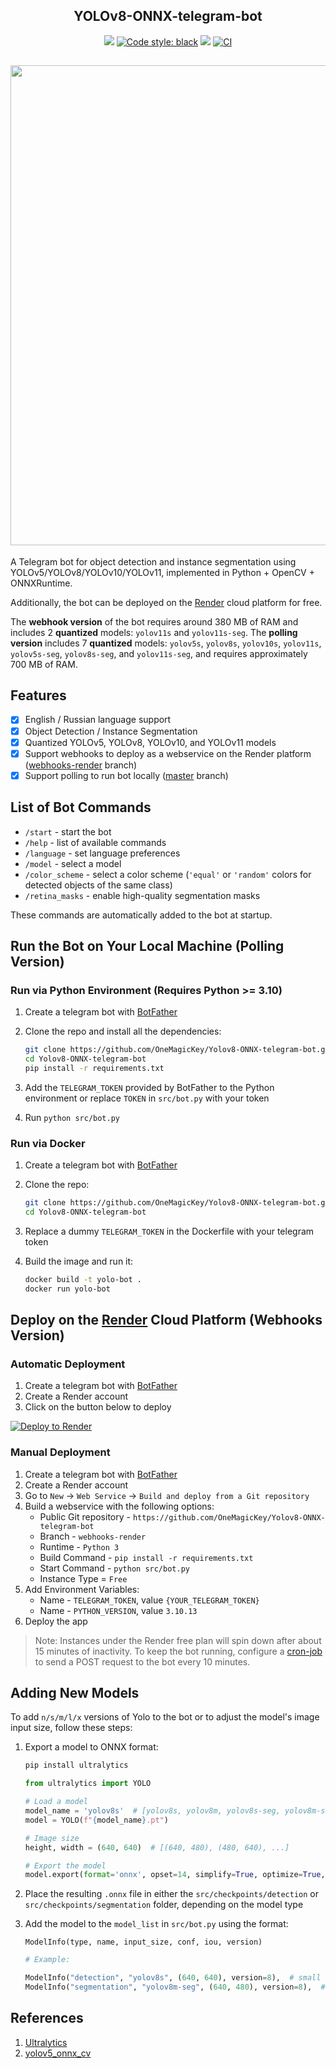 <h2 align="center">YOLOv8-ONNX-telegram-bot</h2>

<p align="center">
<a href="https://t.me/yolov8_onnx_bot"><img src="https://img.shields.io/badge/Telegram-yolov8__onnx__bot-blue"></a>
<a href="https://github.com/psf/black"><img alt="Code style: black" src="https://img.shields.io/badge/code%20style-black-000000.svg"></a>
<img src ="https://img.shields.io/github/repo-size/OneMagicKey/Yolov8-ONNX-telegram-bot">
<a href="https://github.com/OneMagicKey/Yolov8-ONNX-telegram-bot/actions/workflows/ci.yml"><img src="https://github.com/OneMagicKey/Yolov8-ONNX-telegram-bot/actions/workflows/ci.yml/badge.svg" alt="CI"></a>
</p>

<h2 align="center"><img width="768" src="example/example.png"></h2>

A Telegram bot for object detection and instance segmentation using YOLOv5/YOLOv8/YOLOv10/YOLOv11,
implemented in Python + OpenCV + ONNXRuntime.

Additionally, the bot can be deployed on the [Render](https://render.com) cloud platform
for free.

The **webhook version** of the bot requires around 380 MB of RAM and includes 2 **quantized** models:
`yolov11s` and `yolov11s-seg`. The **polling version** includes 7
**quantized** models: `yolov5s`, `yolov8s`, `yolov10s`, `yolov11s`, `yolov5s-seg`, `yolov8s-seg`, and `yolov11s-seg`,
and requires approximately 700 MB of RAM.
## Features

- [x] English / Russian language support
- [x] Object Detection / Instance Segmentation
- [x] Quantized YOLOv5, YOLOv8, YOLOv10, and YOLOv11 models
- [x] Support webhooks to deploy as a webservice on the Render platform ([webhooks-render](https://github.com/OneMagicKey/Yolov8-ONNX-telegram-bot/blob/webhooks-render/) branch)
- [x] Support polling to run bot locally ([master](https://github.com/OneMagicKey/Yolov8-ONNX-telegram-bot/blob/master/) branch)

## List of Bot Commands

* `/start` - start the bot
* `/help` - list of available commands
* `/language` - set language preferences
* `/model` - select a model
* `/color_scheme` - select a color scheme (`'equal'` or `'random'` colors for detected objects of the same class)
* `/retina_masks` - enable high-quality segmentation masks

These commands are automatically added to the bot at startup.

## Run the Bot on Your Local Machine (Polling Version)
### Run via Python Environment (Requires Python >= 3.10)

1) Create a telegram bot with [BotFather](https://telegram.me/BotFather)
2) Clone the repo and install all the dependencies:

   ```bash
   git clone https://github.com/OneMagicKey/Yolov8-ONNX-telegram-bot.git
   cd Yolov8-ONNX-telegram-bot
   pip install -r requirements.txt
   ```

3) Add the `TELEGRAM_TOKEN` provided by BotFather to the Python environment or replace
`TOKEN` in `src/bot.py` with your token
4) Run `python src/bot.py`

### Run via Docker
1) Create a telegram bot with [BotFather](https://telegram.me/BotFather)
2) Clone the repo:

   ```bash
   git clone https://github.com/OneMagicKey/Yolov8-ONNX-telegram-bot.git
   cd Yolov8-ONNX-telegram-bot
   ```

3) Replace a dummy `TELEGRAM_TOKEN` in the Dockerfile with your telegram token
4) Build the image and run it:
   ```bash
   docker build -t yolo-bot .
   docker run yolo-bot
   ```

## Deploy on the [Render](https://render.com) Cloud Platform (Webhooks Version)
### Automatic Deployment
1) Create a telegram bot with [BotFather](https://telegram.me/BotFather)
2) Create a Render account
3) Click on the button below to deploy

[![Deploy to Render](https://render.com/images/deploy-to-render-button.svg)](https://render.com/deploy?repo=https://github.com/OneMagicKey/Yolov8-ONNX-telegram-bot/tree/webhooks-render)

### Manual Deployment
1) Create a telegram bot with [BotFather](https://telegram.me/BotFather)
2) Create a Render account
3) Go to `New` -> `Web Service` -> `Build and deploy from a Git repository`
4) Build a webservice with the following options:
   * Public Git repository - `https://github.com/OneMagicKey/Yolov8-ONNX-telegram-bot`
   * Branch - `webhooks-render`
   * Runtime - `Python 3`
   * Build Command - `pip install -r requirements.txt`
   * Start Command - `python src/bot.py`
   * Instance Type = `Free`
5) Add Environment Variables:
   * Name - `TELEGRAM_TOKEN`, value `{YOUR_TELEGRAM_TOKEN}`
   * Name - `PYTHON_VERSION`, value `3.10.13`
6) Deploy the app

> Note: Instances under the Render free plan will spin down after about 15 minutes of inactivity.
To keep the bot running, configure a [cron-job](https://cron-job.org/) to send a POST request to the bot every 10 minutes.

## Adding New Models

To add `n/s/m/l/x` versions of Yolo to the bot or to adjust the model's image input size,
follow these steps:

1) Export a model to ONNX format:

   ```bash
   pip install ultralytics
   ```

   ```python
   from ultralytics import YOLO

   # Load a model
   model_name = 'yolov8s'  # [yolov8s, yolov8m, yolov8s-seg, yolov8m-seg, ...]
   model = YOLO(f"{model_name}.pt")

   # Image size
   height, width = (640, 640)  # [(640, 480), (480, 640), ...]

   # Export the model
   model.export(format='onnx', opset=14, simplify=True, optimize=True, imgsz=(height, width))
   ```

2) Place the resulting `.onnx` file in either the `src/checkpoints/detection` or `src/checkpoints/segmentation`
   folder, depending on the model type
3) Add the model to the `model_list` in `src/bot.py` using the format:

   `ModelInfo(type, name, input_size, conf, iou, version)`

   ```python
   # Example:

   ModelInfo("detection", "yolov8s", (640, 640), version=8),  # small detection model
   ModelInfo("segmentation", "yolov8m-seg", (640, 480), version=8),  # medium segmentation model with rectangular input size
   ```

## References

1) [Ultralytics](https://github.com/ultralytics/ultralytics)
2) [yolov5_onnx_cv](https://github.com/brucefay1115/yolov5_onnx_cv)
